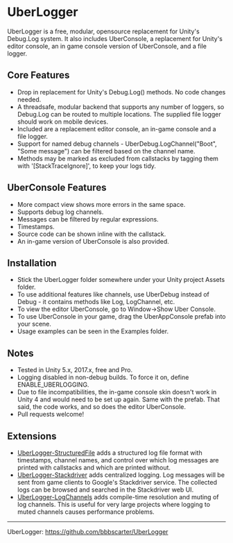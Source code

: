 # UberLogger
UberLogger is a free, modular, opensource replacement for Unity's
Debug.Log system. It also includes UberConsole, a replacement for
Unity's editor console, an in game console version of UberConsole, and
a file logger.

## Core Features
* Drop in replacement for Unity's Debug.Log() methods. No code changes
  needed.
* A threadsafe, modular backend that supports any number of loggers,
  so Debug.Log can be routed to multiple locations. The supplied file
  logger should work on mobile devices.
* Included are a replacement editor console, an in-game console and a
  file logger.
* Support for named debug channels - UberDebug.LogChannel("Boot", "Some
  message") can be filtered based on the channel name.
* Methods may be marked as excluded from callstacks by tagging them
  with '[StackTraceIgnore]', to keep your logs tidy.

## UberConsole Features
* More compact view shows more errors in the same space.
* Supports debug log channels.
* Messages can be filtered by regular expressions.
* Timestamps.
* Source code can be shown inline with the callstack.
* An in-game version of UberConsole is also provided.

## Installation
* Stick the UberLogger folder somewhere under your Unity project
  Assets folder.
* To use additional features like channels, use UberDebug instead of
  Debug - it contains methods like Log, LogChannel, etc.
* To view the editor UberConsole, go to Window->Show Uber Console.
* To use UberConsole in your game, drag the UberAppConsole prefab into
  your scene.
* Usage examples can be seen in the Examples folder.

## Notes
* Tested in Unity 5.x, 2017.x, free and Pro.
* Logging disabled in non-debug builds. To force it on, define
  ENABLE_UBERLOGGING.
* Due to file incompatibilities, the in-game console skin doesn't work
  in Unity 4 and would need to be set up again. Same with the
  prefab. That said, the code works, and so does the editor
  UberConsole.
* Pull requests welcome!

## Extensions
* [UberLogger-StructuredFile](https://github.com/falldamagestudio/UberLogger-StructuredFile)
  adds a structured log file format with timestamps, channel names, and control over which
  log messages are printed with callstacks and which are printed without.
* [UberLogger-Stackdriver](https://github.com/falldamagestudio/UberLogger-Stackdriver)
  adds centralized logging. Log messages will be sent from game clients to Google's
  Stackdriver service. The collected logs can be browsed and searched in the Stackdriver web UI.
* [UberLogger-LogChannels](https://github.com/falldamagestudio/UberLogger-LogChannels)
  adds compile-time resolution and muting of log channels. This is useful for very large
  projects where logging to muted channels causes performance problems.
  
 * * * *

UberLogger: https://github.com/bbbscarter/UberLogger
